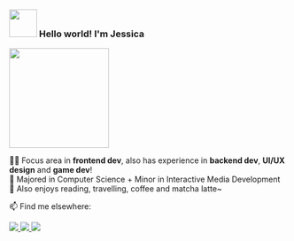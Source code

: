 <h3><img src="https://media.giphy.com/media/mGcNjsfWAjY5AEZNw6/giphy.gif" width="50"/> Hello world! I'm Jessica</h3>
<img src="https://media.giphy.com/media/7NoNw4pMNTvgc/giphy.gif" height="180"/>

👩‍💻 Focus area in **frontend dev**, also has experience in **backend dev**, **UI/UX design** and **game dev**!<br>
📝 Majored in Computer Science + Minor in Interactive Media Development<br>
🍵 Also enjoys reading, travelling, coffee and matcha latte~

📫 Find me elsewhere:

<a href="https://www.linkedin.com/in/jessicapsx/">
  <img src="https://img.shields.io/badge/LinkedIn-0077B5?style=for-the-badge&logo=linkedin&logoColor=white" />
</a>
<a href="https://codepen.io/jessicax941">
  <img src="https://img.shields.io/badge/Codepen-242424?style=for-the-badge&logo=codepen&logoColor=white" />
</a>
<a href="https://dribbble.com/jessicax941">
  <img src="https://img.shields.io/badge/Dribbble-EA4C89?style=for-the-badge&logo=dribbble&logoColor=white" />
</a>

<br>
<br>

<!-- [![Jessica's GitHub stats](https://github-readme-stats.vercel.app/api?username=jessicax941&count_private=true&theme=tokyonight&show_icons=true)](https://github.com/anuraghazra/github-readme-stats) -->

<!-- [![jessicax941's wakatime stats](https://github-readme-stats.vercel.app/api/wakatime?username=jessicax941&layout=compact&custom_title=Last%207%20Days%20Wakatime%20Stats)](https://wakatime.com/@jessicax941) -->

<!--
**jessicax941/jessicax941** is a ✨ _special_ ✨ repository because its `README.md` (this file) appears on your GitHub profile.

Here are some ideas to get you started:

- 🔭 I’m currently working on ...
- 🌱 I’m currently learning ...
- 👯 I’m looking to collaborate on ...
- 🤔 I’m looking for help with ...
- 💬 Ask me about ...
- 📫 How to reach me: ...
- 😄 Pronouns: ...
- ⚡ Fun fact: ...
-->
